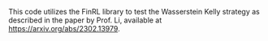 This code utilizes the FinRL library to test the Wasserstein Kelly strategy as described in the paper by Prof. Li, available at https://arxiv.org/abs/2302.13979.
